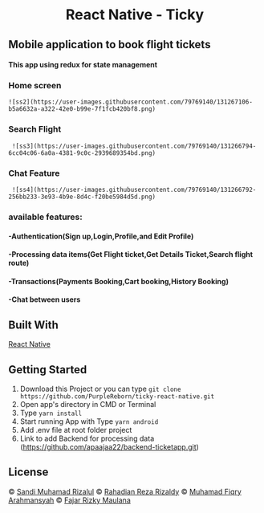 <h1 align='center'>React Native - Ticky</h1>

<h2>Mobile application to book flight tickets</h2>

<h4>This app using redux for state management<h4>
  
 <h3>Home screen</h3>
  
    ![ss2](https://user-images.githubusercontent.com/79769140/131267106-b5a6632a-a322-42e0-b99e-7f1fcb420bf8.png) 
      
 <h3>Search Flight</h3>
  
     ![ss3](https://user-images.githubusercontent.com/79769140/131266794-6cc04c06-6a0a-4381-9c0c-2939689354bd.png)
     
 <h3>Chat Feature</h3>
  
     ![ss4](https://user-images.githubusercontent.com/79769140/131266792-256bb233-3e93-4b9e-8d4c-f20be5984d5d.png)
     

<h3>available features:</h3>
<h4>-Authentication(Sign up,Login,Profile,and Edit Profile)</h4>
<h4>-Processing data items(Get Flight ticket,Get Details Ticket,Search flight route)</h4>
<h4>-Transactions(Payments Booking,Cart booking,History Booking)</h4>
<h4>-Chat between users</h4>


## Built With

[React Native](https://reactnative.dev/docs/environment-setup)

## Getting Started

1. Download this Project or you can type `git clone https://github.com/PurpleReborn/ticky-react-native.git`
2. Open app's directory in CMD or Terminal
3. Type `yarn install`
4. Start running App with Type `yarn android`
4. Add .env file at root folder project
5. Link to add Backend for processing data (https://github.com/apaajaa22/backend-ticketapp.git)

## License

© [Sandi Muhamad Rizalul](https://github.com/PurpleReborn/)
© [Rahadian Reza Rizaldy](https://github.com/apaajaa22)
© [Muhamad Fiqry Arahmansyah](https://github.com/CUPAXX)
© [Fajar Rizky Maulana](https://github.com/acrossmindanduniverse)
